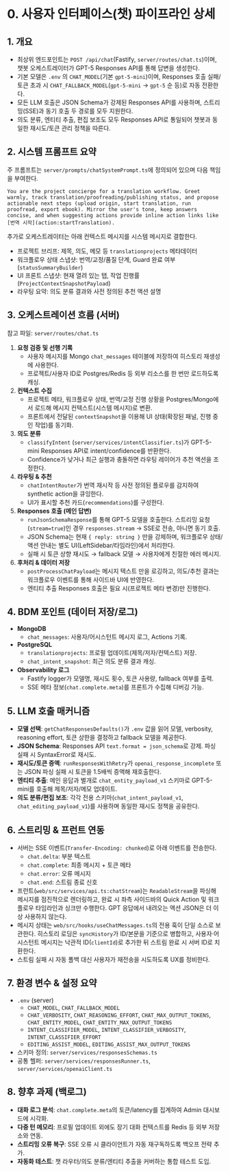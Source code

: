 # 0. 사용자 인터페이스(챗) 파이프라인 상세

## 1. 개요
- 최상위 엔드포인트는 `POST /api/chat`(Fastify, `server/routes/chat.ts`)이며, 챗봇 오케스트레이터가 GPT-5 Responses API를 통해 답변을 생성한다.
- 기본 모델은 `.env` 의 `CHAT_MODEL`(기본 `gpt-5-mini`)이며, Responses 호출 실패/토큰 초과 시 `CHAT_FALLBACK_MODEL`(`gpt-5-mini` → `gpt-5` 순 등)로 자동 전환한다.
- 모든 LLM 호출은 JSON Schema가 강제된 Responses API를 사용하며, 스트리밍(SSE)과 동기 호출 두 경로를 모두 지원한다.
- 의도 분류, 엔티티 추출, 편집 보조도 모두 Responses API로 통일되어 챗봇과 동일한 재시도/토큰 관리 정책을 따른다.

## 2. 시스템 프롬프트 요약
주 프롬프트는 `server/prompts/chatSystemPrompt.ts`에 정의되어 있으며 다음 책임을 부여한다.

```
You are the project concierge for a translation workflow. Greet warmly, track translation/proofreading/publishing status, and propose actionable next steps (upload origin, start translation, run proofread, export ebook). Mirror the user's tone, keep answers concise, and when suggesting actions provide inline action links like [번역 시작](action:startTranslation).
```

추가로 오케스트레이터는 아래 컨텍스트 메시지를 시스템 메시지로 결합한다.
- 프로젝트 브리프: 제목, 의도, 메모 등 `translationprojects` 메타데이터
- 워크플로우 상태 스냅샷: 번역/교정/품질 단계, Guard 완료 여부 (`statusSummaryBuilder`)
- UI 프론트 스냅샷: 현재 열려 있는 탭, 작업 진행률 (`ProjectContextSnapshotPayload`)
- 라우팅 요약: 의도 분류 결과와 사전 정의된 추천 액션 설명

## 3. 오케스트레이션 흐름 (서버)
참고 파일: `server/routes/chat.ts`

1. **요청 검증 및 선행 기록**
   - 사용자 메시지를 Mongo `chat_messages` 테이블에 저장하여 히스토리 재생성에 사용한다.
   - 프로젝트/사용자 ID로 Postgres/Redis 등 외부 리소스를 한 번만 로드하도록 캐싱.
2. **컨텍스트 수집**
   - 프로젝트 메타, 워크플로우 상태, 번역/교정 진행 상황을 Postgres/Mongo에서 로드해 메시지 컨텍스트(시스템 메시지)로 변환.
   - 프론트에서 전달된 `contextSnapshot`을 이용해 UI 상태(확장된 패널, 진행 중인 작업)를 동기화.
3. **의도 분류**
   - `classifyIntent` (`server/services/intentClassifier.ts`)가 GPT-5-mini Responses API로 intent/confidence를 반환한다.
   - Confidence가 낮거나 최근 실행과 충돌하면 라우팅 레이어가 추천 액션을 조정한다.
4. **라우팅 & 추천**
   - `chatIntentRouter`가 번역 재시작 등 사전 정의된 플로우를 감지하여 synthetic action을 큐잉한다.
   - UI가 표시할 추천 카드(`recommendations`)를 구성한다.
5. **Responses 호출 (메인 답변)**
   - `runJsonSchemaResponse`를 통해 GPT-5 모델을 호출한다. 스트리밍 요청(`stream=true`)인 경우 `responses.stream` → SSE로 전송, 아니면 동기 호출.
   - JSON Schema는 현재 `{ reply: string }` 만을 강제하며, 워크플로우 상태/액션 안내는 별도 UI(LeftSidebar/타임라인)에서 처리한다.
   - 실패 시 토큰 상향 재시도 → fallback 모델 → 사용자에게 친절한 에러 메시지.
6. **후처리 & 데이터 저장**
   - `postProcessChatPayload`는 메시지 텍스트 만을 로깅하고, 의도/추천 결과는 워크플로우 이벤트를 통해 사이드바 UI에 반영한다.
   - 엔티티 추출 Responses 호출은 필요 시(프로젝트 메타 변경)만 진행한다.

## 4. BDM 포인트 (데이터 저장/로그)
- **MongoDB**
  - `chat_messages`: 사용자/어시스턴트 메시지 로그, Actions 기록.
- **PostgreSQL**
  - `translationprojects`: 프로필 업데이트(제목/저자/컨텍스트) 저장.
  - `chat_intent_snapshot`: 최근 의도 분류 결과 캐싱.
- **Observability 로그**
  - Fastify logger가 모델명, 재시도 횟수, 토큰 사용량, fallback 여부를 출력.
  - SSE 메타 정보(`chat.complete.meta`)를 프론트가 수집해 디버깅 가능.

## 5. LLM 호출 매커니즘
- **모델 선택**: `getChatResponsesDefaults()`가 `.env` 값을 읽어 모델, verbosity, reasoning effort, 토큰 상한을 결정하고 fallback 모델을 제공한다.
- **JSON Schema**: Responses API `text.format = json_schema`로 강제. 파싱 실패 시 SyntaxError로 재시도.
- **재시도/토큰 증액**: `runResponsesWithRetry`가 `openai_response_incomplete` 또는 JSON 파싱 실패 시 토큰을 1.5배씩 증액해 재호출한다.
- **엔티티 추출**: 메인 응답과 별개로 `chat_entity_payload_v1` 스키마로 GPT-5-mini를 호출해 제목/저자/메모 업데이트.
- **의도 분류/편집 보조**: 각각 전용 스키마(`chat_intent_payload_v1`, `chat_editing_payload_v1`)를 사용하며 동일한 재시도 정책을 공유한다.

## 6. 스트리밍 & 프런트 연동
- 서버는 SSE 이벤트(`Transfer-Encoding: chunked`)로 아래 이벤트를 전송한다.
  - `chat.delta`: 부분 텍스트
  - `chat.complete`: 최종 메시지 + 토큰 메타
  - `chat.error`: 오류 메시지
  - `chat.end`: 스트림 종료 신호
- 프런트(`web/src/services/api.ts:chatStream`)는 `ReadableStream`을 파싱해 메시지를 점진적으로 렌더링하고, 완료 시 좌측 사이드바의 Quick Action 및 워크플로우 타임라인과 싱크만 수행한다. GPT 응답에서 내려오는 액션 JSON은 더 이상 사용하지 않는다.
- 메시지 상태는 `web/src/hooks/useChatMessages.ts`의 전용 훅이 단일 소스로 보관한다. 히스토리 로딩은 `syncHistory`가 ID/본문을 기준으로 병합하고, 사용자·어시스턴트 메시지는 낙관적 ID(`clientId`)로 추가한 뒤 스트림 완료 시 서버 ID로 치환한다.
- 스트림 실패 시 자동 폴백 대신 사용자가 재전송을 시도하도록 UX를 정비한다.

## 7. 환경 변수 & 설정 요약
- `.env` (server)
  - `CHAT_MODEL`, `CHAT_FALLBACK_MODEL`
  - `CHAT_VERBOSITY`, `CHAT_REASONING_EFFORT`, `CHAT_MAX_OUTPUT_TOKENS`, `CHAT_ENTITY_MODEL`, `CHAT_ENTITY_MAX_OUTPUT_TOKENS`
  - `INTENT_CLASSIFIER_MODEL`, `INTENT_CLASSIFIER_VERBOSITY`, `INTENT_CLASSIFIER_EFFORT`
  - `EDITING_ASSIST_MODEL`, `EDITING_ASSIST_MAX_OUTPUT_TOKENS`
- 스키마 정의: `server/services/responsesSchemas.ts`
- 공통 헬퍼: `server/services/responsesRunner.ts`, `server/services/openaiClient.ts`

## 8. 향후 과제 (백로그)
- **대화 로그 분석**: `chat.complete.meta`의 토큰/latency를 집계하여 Admin 대시보드에 시각화.
- **다중 턴 메모리**: 프로필 업데이트 외에도 장기 대화 컨텍스트를 Redis 등 외부 저장소와 연동.
- **스트리밍 오류 복구**: SSE 오류 시 클라이언트가 자동 재구독하도록 백오프 전략 추가.
- **자동화 테스트**: 챗 라우터/의도 분류/엔티티 추출을 커버하는 통합 테스트 도입.
